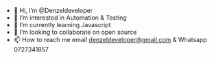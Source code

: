 - 👋 Hi, I’m @Denzeldeveloper
- 👀 I’m interested in Automation & Testing
- 🌱 I’m currently learning Javascript  
- 💞️ I’m looking to collaborate on open source
- 📫 How to reach me email denzeldeveloper@gmail.com & Whatsapp 0727341857

<!---
Denzeldeveloper/Denzeldeveloper is a ✨ special ✨ repository because its `README.md` (this file) appears on your GitHub profile.
You can click the Preview link to take a look at your changes.
--->
